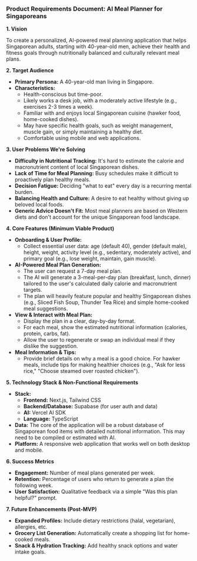 ### **Product Requirements Document: AI Meal Planner for Singaporeans**

**1. Vision**

To create a personalized, AI-powered meal planning application that helps Singaporean adults, starting with 40-year-old men, achieve their health and fitness goals through nutritionally balanced and culturally relevant meal plans.

**2. Target Audience**

*   **Primary Persona:** A 40-year-old man living in Singapore.
*   **Characteristics:**
    *   Health-conscious but time-poor.
    *   Likely works a desk job, with a moderately active lifestyle (e.g., exercises 2-3 times a week).
    *   Familiar with and enjoys local Singaporean cuisine (hawker food, home-cooked dishes).
    *   May have specific health goals, such as weight management, muscle gain, or simply maintaining a healthy diet.
    *   Comfortable using mobile and web applications.

**3. User Problems We're Solving**

*   **Difficulty in Nutritional Tracking:** It's hard to estimate the calorie and macronutrient content of local Singaporean dishes.
*   **Lack of Time for Meal Planning:** Busy schedules make it difficult to proactively plan healthy meals.
*   **Decision Fatigue:** Deciding "what to eat" every day is a recurring mental burden.
*   **Balancing Health and Culture:** A desire to eat healthy without giving up beloved local foods.
*   **Generic Advice Doesn't Fit:** Most meal planners are based on Western diets and don't account for the unique Singaporean food landscape.

**4. Core Features (Minimum Viable Product)**

*   **Onboarding & User Profile:**
    *   Collect essential user data: age (default 40), gender (default male), height, weight, activity level (e.g., sedentary, moderately active), and primary goal (e.g., lose weight, maintain, gain muscle).
*   **AI-Powered Meal Plan Generation:**
    *   The user can request a 7-day meal plan.
    *   The AI will generate a 3-meal-per-day plan (breakfast, lunch, dinner) tailored to the user's calculated daily calorie and macronutrient targets.
    *   The plan will heavily feature popular and healthy Singaporean dishes (e.g., Sliced Fish Soup, Thunder Tea Rice) and simple home-cooked meal suggestions.
*   **View & Interact with Meal Plan:**
    *   Display the plan in a clear, day-by-day format.
    *   For each meal, show the estimated nutritional information (calories, protein, carbs, fat).
    *   Allow the user to regenerate or swap an individual meal if they dislike the suggestion.
*   **Meal Information & Tips:**
    *   Provide brief details on why a meal is a good choice. For hawker meals, include tips for making healthier choices (e.g., "Ask for less rice," "Choose steamed over roasted chicken").

**5. Technology Stack & Non-Functional Requirements**

*   **Stack:**
    *   **Frontend:** Next.js, Tailwind CSS
    *   **Backend/Database:** Supabase (for user auth and data)
    *   **AI:** Vercel AI SDK
    *   **Language:** TypeScript
*   **Data:** The core of the application will be a robust database of Singaporean food items with detailed nutritional information. This may need to be compiled or estimated with AI.
*   **Platform:** A responsive web application that works well on both desktop and mobile.

**6. Success Metrics**

*   **Engagement:** Number of meal plans generated per week.
*   **Retention:** Percentage of users who return to generate a plan the following week.
*   **User Satisfaction:** Qualitative feedback via a simple "Was this plan helpful?" prompt.

**7. Future Enhancements (Post-MVP)**

*   **Expanded Profiles:** Include dietary restrictions (halal, vegetarian), allergies, etc.
*   **Grocery List Generation:** Automatically create a shopping list for home-cooked meals.
*   **Snack & Hydration Tracking:** Add healthy snack options and water intake goals. 